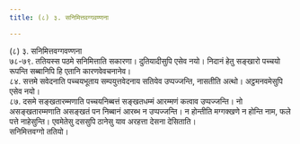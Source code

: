```yaml
---
title: (८) ३. सनिमित्तवग्गवण्णना

---
```

(८) ३. सनिमित्तवग्गवण्णना  
७८-७९. ततियस्स पठमे सनिमित्ताति सकारणा। दुतियादीसुपि एसेव नयो। निदानं हेतु सङ्खारो पच्चयो रूपन्ति सब्बानिपि हि एतानि कारणवेवचनानेव।  
८४. सत्तमे सवेदनाति पच्चयभूताय सम्पयुत्तवेदनाय सतियेव उप्पज्जन्ति, नासतीति अत्थो। अट्ठमनवमेसुपि एसेव नयो।  
८७. दसमे सङ्खतारम्मणाति पच्चयनिब्बत्तं सङ्खतधम्मं आरम्मणं कत्वाव उप्पज्जन्ति। नो असङ्खतारम्मणाति असङ्खतं पन निब्बानं आरब्भ न उप्पज्जन्ति। न होन्तीति मग्गक्खणे न होन्ति नाम, फले पत्ते नाहेसुन्ति। एवमेतेसु दससुपि ठानेसु याव अरहत्ता देसना देसिताति।  
सनिमित्तवग्गो ततियो।  